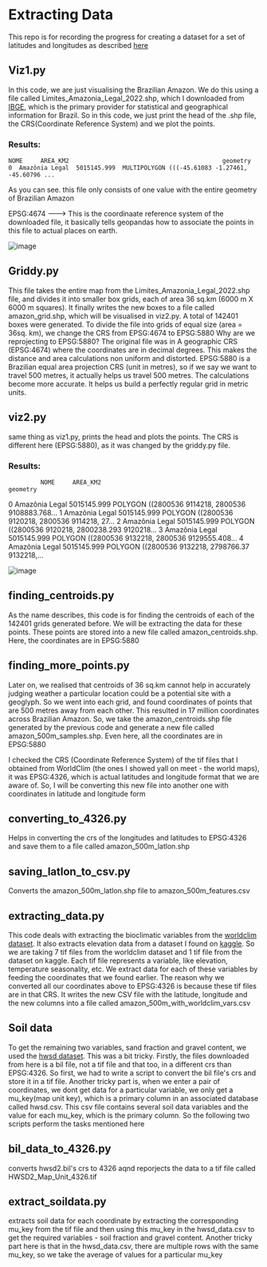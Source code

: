 # Extracting Data
This repo is for recording the progress for creating a dataset for a set of latitudes and longitudes as described [here](https://drive.google.com/file/d/1QPhcLANBwB0gjdIHsv5ohU-mcAwClh9j/view?usp=sharing)

## Viz1.py
In this code, we are just visualising the Brazilian Amazon. We do this using a file called Limites_Amazonia_Legal_2022.shp, which I downloaded from [IBGE](https://www.ibge.gov.br/geociencias/organizacao-do-territorio/estrutura-territorial/15819-amazonia-legal.html), which is the primary provider for statistical and geographical information for Brazil. So in this code, we just print the head of the .shp file, the CRS(Coordinate Reference System) and we plot the points.

### Results:
```
NOME     AREA_KM2                                           geometry
0  Amazônia Legal  5015145.999  MULTIPOLYGON (((-45.61083 -1.27461, -45.60796 ...
````
As you can see. this file only consists of one value with the entire geometry of Brazilian Amazon

EPSG:4674  --->  This is the coordinaate reference system of the downloaded file, it basically tells geopandas how to associate the points in this file to actual places on earth.

![image](https://github.com/user-attachments/assets/0d89eca2-d79e-41e5-b603-495191f3c6de)


## Griddy.py
This file takes the entire map from the Limites_Amazonia_Legal_2022.shp file, and divides it into smaller box grids, each of area 36 sq.km (6000 m X 6000 m squares). It finally writes the new boxes to a file called amazon_grid.shp, which will be visualised in viz2.py. A total of 142401 boxes were generated.
To divide the file into grids of equal size (area = 36sq. km), we change the CRS from EPSG:4674 to EPSG:5880
Why are we reprojecting to EPSG:5880?
The original file was in A geographic CRS (EPSG:4674) where the coordinates are in decimal degrees. This makes the distance and area calculations non uniform and distorted. EPSG:5880 is a Brazilian equal area projection CRS (unit in metres), so if we say we want to travel 500 metres, it actually helps us travel 500 metres. The calculations become more accurate. It helps us build a perfectly regular grid in metric units. 


## viz2.py

same thing as viz1.py, prints the head and plots the points. The CRS is different here (EPSG:5880), as it was changed by the griddy.py file. 

### Results:
             NOME     AREA_KM2                                           geometry
0  Amazônia Legal  5015145.999  POLYGON ((2800536 9114218, 2800536 9108883.768...
1  Amazônia Legal  5015145.999  POLYGON ((2800536 9120218, 2800536 9114218, 27...
2  Amazônia Legal  5015145.999  POLYGON ((2800536 9120218, 2800238.293 9120218...
3  Amazônia Legal  5015145.999  POLYGON ((2800536 9132218, 2800536 9129555.408...
4  Amazônia Legal  5015145.999  POLYGON ((2800536 9132218, 2798766.37 9132218,...


![image](https://github.com/user-attachments/assets/6f881e5f-33e3-4908-94d9-9aabdcab4b95)


## finding_centroids.py

As the name describes, this code is for finding the centroids of each of the 142401 grids generated before. We will be extracting the data for these points. These points are stored into a new file called amazon_centroids.shp. Here, the coordinates are in EPSG:5880



## finding_more_points.py

Later on, we realised that centroids of 36 sq.km cannot help in accurately judging weather a particular location could be a potential site with a geoglyph. So we went into each grid, and found coordinates of points that are 500 metres away from each other. This resulted in 17 million coordinates across Brazilian Amazon.
So, we take the amazon_centroids.shp file generated by the previous code and generate a new file called amazon_500m_samples.shp. Even here, all the coordinates are in EPSG:5880

I checked the CRS (Coordinate Reference System) of the tif files that I obtained from WorldClim (the ones I showed yall on meet - the world maps), it was EPSG:4326, which is actual latitudes and longitude format that we are aware of. So, I will be converting this new file into another one with coordinates in latitude and longitude form

## converting_to_4326.py
Helps in converting the crs of the longitudes and latitudes to EPSG:4326 and save them to a file called amazon_500m_latlon.shp

## saving_latlon_to_csv.py
Converts the amazon_500m_latlon.shp file to amazon_500m_features.csv

## extracting_data.py
This code deals with extracting the bioclimatic variables from the [worldclim dataset](https://worldclim.org/data/worldclim21.html). It also extracts elevation data from a dataset I found on [kaggle](https://www.kaggle.com/datasets/minervasdatalab/amazon-basin-dem). So we are taking 7 tif files from the worldclim dataset and 1 tif file from the dataset on kaggle. Each tif file represents a variable, like elevation, temperature seasonality, etc. We extract data for each of these variables by feeding the coordinates that we found earlier. The reason why we converted all our coordinates above to EPSG:4326 is because these tif files are in that CRS. It writes the new CSV file with the latitude, longitude and the new columns into a file called amazon_500m_with_worldclim_vars.csv

## Soil data
To get the remaining two variables, sand fraction and gravel content, we used the [hwsd dataset](https://www.fao.org/soils-portal/data-hub/soil-maps-and-databases/harmonized-world-soil-database-v20/en/). This was a bit tricky. Firstly, the files downloaded from here is a bil file, not a tif file and that too, in a different crs than EPSG:4326. So first, we had to write a script to convert the bil file's crs and store it in a tif file. Another tricky part is, when we enter a pair of coordinates, we dont get data for a particular variable, we only get a mu_key(map unit key), which is a primary column in an associated database called hwsd.csv. This csv file contains several soil data variables and the value for each mu_key, which is the primary column. So the following two scripts perform the tasks mentioned here

## bil_data_to_4326.py
converts hwsd2.bil's crs to 4326 aqnd reporjects the data to a tif file called HWSD2_Map_Unit_4326.tif

## extract_soildata.py
extracts soil data for each coordinate by extracting the corresponding mu_key from the tif file and then using this mu_key in the hwsd_data.csv to get the required variables - soil fraction and gravel content. Another tricky part here is that in the hwsd_data.csv, there are multiple rows with the same mu_key, so we take the average of values for a particular mu_key

